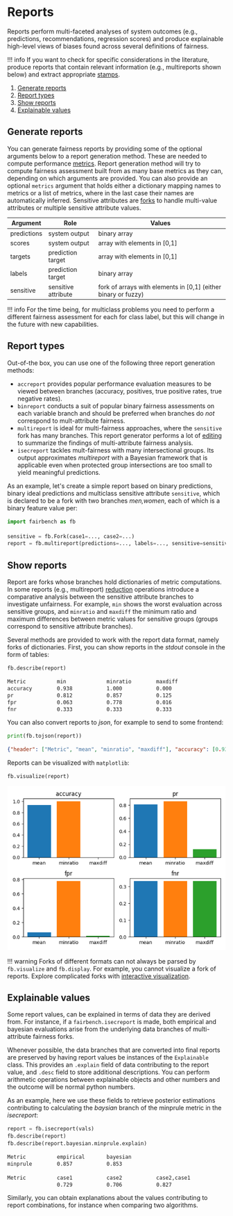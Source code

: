 # Reports

Reports perform multi-faceted analyses of system outcomes
(e.g., predictions, recommendations, regression scores)
and produce explainable high-level views of biases found
across several definitions of fairness. 

!!! info
    If you want to check for specific considerations
    in the literature, produce reports that contain
    relevant information (e.g., multireports shown below)
    and extract appropriate [stamps](modelcards.md#stamps).

1. [Generate reports](#generate-reports)
2. [Report types](#report-types)
3. [Show reports](#show-reports)
4. [Explainable values](#explainable-values)

## Generate reports

You can generate 
fairness reports by providing some
of the optional arguments below to a report
generation method. These are needed to compute
performance [metrics](../advanced/metrics.md).
Report generation method will try to compute fairness
assessment built from as many base metrics as they can,
depending on which arguments are provided.
You can also provide an optional `metrics`
argument that holds either 
a dictionary mapping names to metrics
or a list of metrics, where
in the last case their names are automatically inferred.
Sensitive attributes are [forks](forks.md)
to handle multi-value attributes or multiple
sensitive attribute values. 

| Argument    | Role                | Values                                                         |
|-------------|---------------------|----------------------------------------------------------------|
| predictions | system output       | binary array                                                   |
| scores      | system output       | array with elements in [0,1]                                   |
| targets     | prediction target   | array with elements in [0,1]                                   |      
| labels      | prediction target   | binary array                                                   | 
| sensitive   | sensitive attribute | fork of arrays with elements in [0,1] (either binary or fuzzy) |

!!! info
    For the time being, for multiclass problems 
    you need to perform a different fairness assessment for each
    for class label, but this will change in the future with
    new capabilities.

## Report types

Out-of-the box, you can use one of the following three
report generation methods:

- `accreport` provides popular performance evaluation measures to be viewed between branches (accuracy, positives, true positive rates, true negative rates).
- `binreport` conducts a suit of popular binary fairness assessments on each variable branch and should be preferred when branches do *not* correspond to mult-attribute fairness.
- `multireport` is ideal for multi-fairness approaches, where the `sensitive` fork has many branches. This report generator performs a lot of [editing](../advanced/manipulation.md) to summarize the findings of multi-attribute fairness analysis.
- `isecreport` tackles mult-fairness with many intersectional groups. Its output approximates *multireport* with a Bayesian framework that is applicable even when protected group intersections are too small to yield meaningful predictions.

As an example, let's create a simple report
based on binary predictions, binary
ideal predictions and multiclass
sensitive attribute `sensitive`, which is
declared to be a fork with two branches
*men,women*, each of which is a binary
feature value per:

```python
import fairbench as fb

sensitive = fb.Fork(case1=..., case2=...)
report = fb.multireport(predictions=..., labels=..., sensitive=sensitive)
```


## Show reports

Report are forks whose branches hold dictionaries of
metric computations. In some reports (e.g., multireport)
[reduction](../advanced/manipulation.md)
operations introduce a comparative analysis
between the sensitive attribute branches to investigate
unfairness. For example, `min` shows the worst evaluation
across sensitive groups, 
and `minratio` and `maxdiff` the minimum ratio
and maximum differences between metric values for 
sensitive groups (groups correspond to sensitive 
attribute branches).

Several methods are provided to
work with the report data format, namely 
forks of dictionaries. First, you can show 
reports in the *stdout* console in the form
of tables:

```python
fb.describe(report)  
```

```
Metric          min             minratio        maxdiff        
accuracy        0.938           1.000           0.000          
pr              0.812           0.857           0.125          
fpr             0.063           0.778           0.016          
fnr             0.333           0.333           0.333  
```

You can also convert reports to *json*, for example 
to send to some frontend:

```python
print(fb.tojson(report))
```

```json
{"header": ["Metric", "mean", "minratio", "maxdiff"], "accuracy": [0.9375, 1.0, 0.0], "pr": [0.8125, 0.8571428571428571, 0.125], "fpr": [0.06349206349206349, 0.7777777777777778, 0.015873015873015872], "fnr": [0.3333333333333333, 0.3333333333333333, 0.33333333333333337]}
```

Reports can be visualized  with `matplotlib`:
```python
fb.visualize(report)
```


![report example](reports.png)

!!! warning 
    Forks of different formats can not always
    be parsed by `fb.visualize` and `fb.display`.
    For example, you cannot visualize a fork of reports.
    Explore complicated forks with
    [interactive visualization](interactive.md).


## Explainable values

Some report values, can be explained 
in terms of data they are derived from.
For instance, if a `fairbench.isecreport` is made, both
empirical and bayesian evaluations arise from the underlying
data branches of multi-attribute fairness forks.

Whenever possible, the data branches that are converted
into final reports are preserved by having report values
be instances of the `Explainable` class.
This provides an `.explain` field of data contributing
to the report value, and `.desc` field to store additional 
descriptions. You can perform arithmetic operations
between explainable objects and other numbers and the
outcome will be normal python numbers.

As an example, here we use these fields
to retrieve posterior estimations contributing to
calculating the *baysian* branch of the minprule
metric in the *isecreport*:

```python
report = fb.isecreport(vals)
fb.describe(report)
fb.describe(report.bayesian.minprule.explain)
```
```
Metric          empirical       bayesian       
minprule        0.857           0.853          

Metric          case1           case2           case2,case1    
                0.729           0.706           0.827     
```


Similarly, you can obtain explanations about the values
contributing to report combinations, for instance
when comparing two algorithms.

